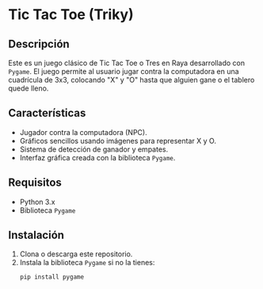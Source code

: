 # Tic Tac Toe (Triky)

## Descripción
Este es un juego clásico de Tic Tac Toe o Tres en Raya desarrollado con `Pygame`. El juego permite al usuario jugar contra la computadora en una cuadrícula de 3x3, colocando "X" y "O" hasta que alguien gane o el tablero quede lleno.

## Características
- Jugador contra la computadora (NPC).
- Gráficos sencillos usando imágenes para representar X y O.
- Sistema de detección de ganador y empates.
- Interfaz gráfica creada con la biblioteca `Pygame`.

## Requisitos
- Python 3.x
- Biblioteca `Pygame`

## Instalación
1. Clona o descarga este repositorio.
2. Instala la biblioteca `Pygame` si no la tienes:
   ```bash
   pip install pygame
